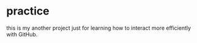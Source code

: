 # practice
this is my another project just for learning how to interact more efficiently with GitHub.
